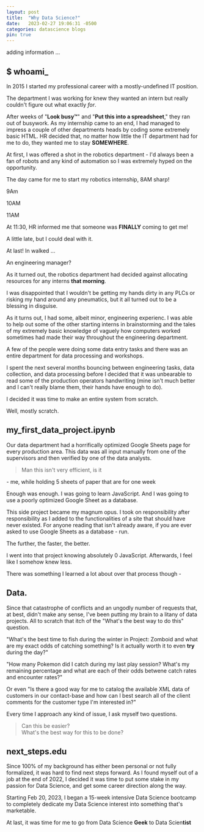 ```yaml
---
layout: post
title:  "Why Data Science?"
date:   2023-02-27 19:06:31 -0500
categories: datascience blogs
pin: true
---
```


adding information ...

## $ whoami_

In 2015 I started my professional career with a mostly-undefined IT position.

The department I was working for knew they wanted an intern but really couldn't
figure out what exactly _for_.

After weeks of "**Look busy™**" and "**Put this into a spreadsheet**," they ran out of
busywork. As my internship came to an end, I had managed to impress a couple
of other departments heads by coding some extremely basic HTML. HR decided that,
no matter how little the IT department had for me to do, they wanted me to stay
**SOMEWHERE**.

At first, I was offered a shot in the robotics department - I'd always been a
fan of robots and any kind of automation so I was extremely hyped on the
opportunity.

The day came for me to start my robotics internship, 8AM sharp!

9Am

10AM

11AM

At 11:30, HR informed me that someone was **FINALLY** coming to get me!

A little late, but I could deal with it.

At last! In walked ...

An engineering manager?

As it turned out, the robotics department had decided against allocating
resources for any interns **that morning**.

I was disappointed that I wouldn't be getting my hands dirty in any PLCs
or risking my hand around any pneumatics, but it all turned out to be a
blessing in disguise.

As it turns out, I had some, albeit minor, engineering experienc. I was able
to help out some of the other starting interns in brainstorming and the tales
of my extremely basic knowledge of vaguely how computers worked sometimes had
made their way throughout the engineering department.

A few of the people were doing some data entry tasks and there was an entire
department for data processing and workshops.

I spent the next several months bouncing between engineering tasks, data
collection, and data processing before I decided that it was unbearable to
read some of the production operators handwriting (mine isn't much better and
I can't really blame them, their hands have enough to do).

I decided it was time to make an entire system from scratch.

Well, mostly scratch.

## my_first_data_project.ipynb

Our data department had a horrifically optimized Google Sheets page for
every production area. This data was all input manually from one of the
supervisors and then verified by one of the data analysts.

> Man this isn't very efficient, is it

\- me, while holding 5 sheets of paper that are for one week

Enough was enough. I was going to learn JavaScript. And I was going to
use a poorly optimized Google Sheet as a database.

This side project became my magnum opus. I took on responsibility after
responsibility as I added to the functionalities of a site that should
have never existed. For anyone reading that isn't already aware, if you
are ever asked to use Google Sheets as a database - run.

The further, the faster, the better.

I went into that project knowing absolutely 0 JavaScript. Afterwards, I
feel like I somehow knew less.

There was something I learned a lot about over that process though - 

## Data.

Since that catastrophe of conflicts and an ungodly number of requests that,
at best, didn't make any sense, I've been putting my brain to a litany of
data projects. All to scratch that itch of the "What's the best way to do
this" question.

"What's the best time to fish during the winter in Project:
Zomboid and what are my exact odds of catching something? Is it actually
worth it to even **try** during the day?"

"How many Pokemon did I catch during my last play session? What's my
remaining percentage and what are each of their odds betwene catch rates
and encounter rates?"

Or even "Is there a good way for me to catalog the available XML data of
customers in our contact-base and how can I best search all of the client
comments for the customer type I'm interested in?"

Every time I approach any kind of issue, I ask myself two questions.
> Can this be easier? \
> What's the best way for this to be done?

## next_steps.edu

Since 100% of my background has either been personal or not fully
formalized, it was hard to find next steps forward. As I found myself out
of a job at the end of 2022, I decided it was time to put some stake in
my passion for Data Science, and get some career direction along the way.

Starting Feb 20, 2023, I began a 15-week intensive Data Science bootcamp
to completely dedicate my Data Science interest into something that's
marketable.

At last, it was time for me to go from Data Science **Geek** to Data
Scien**tist**